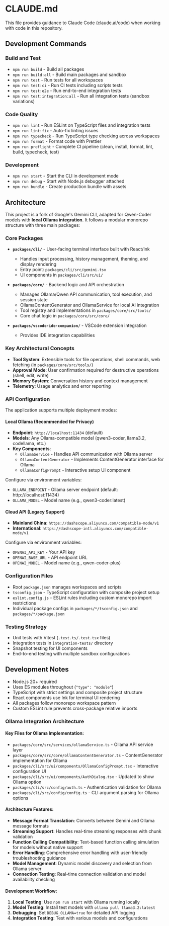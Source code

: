 # CLAUDE.md

This file provides guidance to Claude Code (claude.ai/code) when working with code in this repository.

## Development Commands

### Build and Test
- `npm run build` - Build all packages
- `npm run build:all` - Build main packages and sandbox
- `npm run test` - Run tests for all workspaces
- `npm run test:ci` - Run CI tests including scripts tests
- `npm run test:e2e` - Run end-to-end integration tests
- `npm run test:integration:all` - Run all integration tests (sandbox variations)

### Code Quality
- `npm run lint` - Run ESLint on TypeScript files and integration tests
- `npm run lint:fix` - Auto-fix linting issues
- `npm run typecheck` - Run TypeScript type checking across workspaces
- `npm run format` - Format code with Prettier
- `npm run preflight` - Complete CI pipeline (clean, install, format, lint, build, typecheck, test)

### Development
- `npm run start` - Start the CLI in development mode
- `npm run debug` - Start with Node.js debugger attached
- `npm run bundle` - Create production bundle with assets

## Architecture

This project is a fork of Google's Gemini CLI, adapted for Qwen-Coder models with **local Ollama integration**. It follows a modular monorepo structure with three main packages:

### Core Packages
- **`packages/cli/`** - User-facing terminal interface built with React/Ink
  - Handles input processing, history management, theming, and display rendering
  - Entry point: `packages/cli/src/gemini.tsx`
  - UI components in `packages/cli/src/ui/`

- **`packages/core/`** - Backend logic and API orchestration
  - Manages Ollama/Qwen API communication, tool execution, and session state
  - OllamaContentGenerator and OllamaService for local AI integration
  - Tool registry and implementations in `packages/core/src/tools/`
  - Core chat logic in `packages/core/src/core/`

- **`packages/vscode-ide-companion/`** - VSCode extension integration
  - Provides IDE integration capabilities

### Key Architectural Concepts
- **Tool System**: Extensible tools for file operations, shell commands, web fetching (in `packages/core/src/tools/`)
- **Approval Mode**: User confirmation required for destructive operations (shell, edit, write)
- **Memory System**: Conversation history and context management
- **Telemetry**: Usage analytics and error reporting

### API Configuration
The application supports multiple deployment modes:

#### Local Ollama (Recommended for Privacy)
- **Endpoint**: `http://localhost:11434` (default)
- **Models**: Any Ollama-compatible model (qwen3-coder, llama3.2, codellama, etc.)
- **Key Components**:
  - `OllamaService` - Handles API communication with Ollama server
  - `OllamaContentGenerator` - Implements ContentGenerator interface for Ollama
  - `OllamaConfigPrompt` - Interactive setup UI component

Configure via environment variables:
- `OLLAMA_ENDPOINT` - Ollama server endpoint (default: http://localhost:11434)
- `OLLAMA_MODEL` - Model name (e.g., qwen3-coder:latest)

#### Cloud API (Legacy Support)
- **Mainland China**: `https://dashscope.aliyuncs.com/compatible-mode/v1`
- **International**: `https://dashscope-intl.aliyuncs.com/compatible-mode/v1`

Configure via environment variables:
- `OPENAI_API_KEY` - Your API key
- `OPENAI_BASE_URL` - API endpoint URL
- `OPENAI_MODEL` - Model name (e.g., qwen-coder-plus)

### Configuration Files
- Root `package.json` manages workspaces and scripts
- `tsconfig.json` - TypeScript configuration with composite project setup
- `eslint.config.js` - ESLint rules including custom monorepo import restrictions
- Individual package configs in `packages/*/tsconfig.json` and `packages/*/package.json`

### Testing Strategy
- Unit tests with Vitest (`.test.ts/.test.tsx` files)
- Integration tests in `integration-tests/` directory
- Snapshot testing for UI components
- End-to-end testing with multiple sandbox configurations

## Development Notes

- Node.js 20+ required
- Uses ES modules throughout (`"type": "module"`)
- TypeScript with strict settings and composite project structure
- React components use Ink for terminal UI rendering
- All packages follow monorepo workspace pattern
- Custom ESLint rule prevents cross-package relative imports

### Ollama Integration Architecture

#### Key Files for Ollama Implementation:
- `packages/core/src/services/ollamaService.ts` - Ollama API service layer
- `packages/core/src/core/ollamaContentGenerator.ts` - ContentGenerator implementation for Ollama
- `packages/cli/src/ui/components/OllamaConfigPrompt.tsx` - Interactive configuration UI
- `packages/cli/src/ui/components/AuthDialog.tsx` - Updated to show Ollama option
- `packages/cli/src/config/auth.ts` - Authentication validation for Ollama
- `packages/cli/src/config/config.ts` - CLI argument parsing for Ollama options

#### Architecture Features:
- **Message Format Translation**: Converts between Gemini and Ollama message formats
- **Streaming Support**: Handles real-time streaming responses with chunk validation
- **Function Calling Compatibility**: Text-based function calling simulation for models without native support
- **Error Handling**: Comprehensive error handling with user-friendly troubleshooting guidance
- **Model Management**: Dynamic model discovery and selection from Ollama server
- **Connection Testing**: Real-time connection validation and model availability checking

#### Development Workflow:
1. **Local Testing**: Use `npm run start` with Ollama running locally
2. **Model Testing**: Install test models with `ollama pull llama3.2:latest`
3. **Debugging**: Set `DEBUG_OLLAMA=true` for detailed API logging
4. **Integration Testing**: Test with various models and configurations